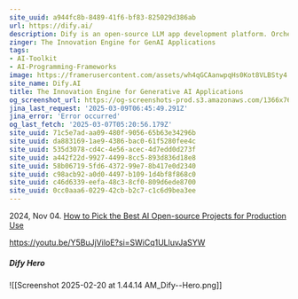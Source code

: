 ```yaml
---
site_uuid: a944fc8b-8489-41f6-bf83-825029d386ab
url: https://dify.ai/
description: Dify is an open-source LLM app development platform. Orchestrate LLM apps from agents to complex AI workflows, with an RAG engine.
zinger: The Innovation Engine for GenAI Applications
tags:
- AI-Toolkit
- AI-Programming-Frameworks
image: https://framerusercontent.com/assets/wh4qGCAanwpqHs0Kot8VLBSty4.png
site_name: Dify.AI
title: The Innovation Engine for Generative AI Applications
og_screenshot_url: https://og-screenshots-prod.s3.amazonaws.com/1366x768/80/false/eb274cb892747ac14f78de65eeac7dc2009c4cd83c0ba16e2dc7ca292f8e6490.jpeg
jina_last_request: '2025-03-09T06:45:49.291Z'
jina_error: 'Error occurred'
og_last_fetch: '2025-03-07T05:20:56.179Z'
site_uuid: 71c5e7ad-aa09-480f-9056-65b63e34296b
site_uuid: da883169-1ae9-4386-bac0-61f5280fee4c
site_uuid: 535d3078-cd4c-4e56-acec-4d7edd0d273f
site_uuid: a442f22d-9927-4499-8cc5-893d836d18e8
site_uuid: 58b06719-5fd6-4372-99e7-8b417e0d2340
site_uuid: c98acb92-a0d0-4497-b109-1d4bf8f868c0
site_uuid: c46d6339-eefa-48c3-8cf0-809d6ede8700
site_uuid: 0cc0aaa6-0229-42cb-b2c7-c1c6d9bea3ee
---
```

2024, Nov 04. [How to Pick the Best AI Open-source Projects for Production Use](https://youtu.be/wVXojxS_hak?si=VRBRN-O_QjGR0rcA)

https://youtu.be/Y5BuJjViloE?si=SWiCq1ULluvJaSYW

##### Dify Hero
![[Screenshot 2025-02-20 at 1.44.14 AM_Dify--Hero.png]]
